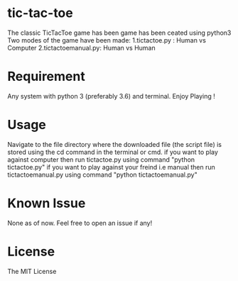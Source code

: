 # tic-tac-toe

The classic TicTacToe game has been game has been ceated using python3
Two modes of the game have been made: 1.tictactoe.py : Human vs Computer 2.tictactoemanual.py: Human vs Human

# Requirement

Any system with python 3 (preferably 3.6) and terminal.
Enjoy Playing !

# Usage

Navigate to the file directory where the downloaded file (the script file) is stored using the cd command in the terminal or cmd.
if you want to play against computer then run tictactoe.py using command "python tictactoe.py"
if you want to play against your freind i.e manual then run tictactoemanual.py using command "python tictactoemanual.py"

# Known Issue

None as of now. Feel free to open an issue if any! 

# License

The MIT License
